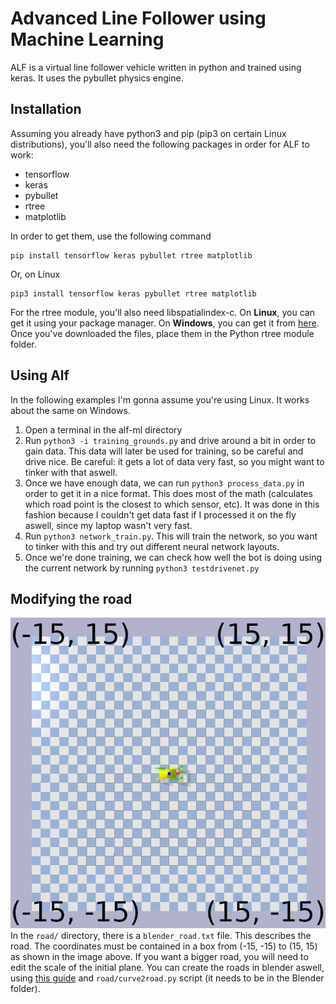 Advanced Line Follower using Machine Learning
=====================

ALF is a virtual line follower vehicle written in python and trained using keras. It uses the pybullet physics engine.

Installation
---------------------
Assuming you already have python3 and pip (pip3 on certain Linux distributions), you'll also need the following packages in order for ALF to work:
+ tensorflow
+ keras
+ pybullet
+ rtree
+ matplotlib

In order to get them, use the following command
```
pip install tensorflow keras pybullet rtree matplotlib
```
Or, on Linux
```
pip3 install tensorflow keras pybullet rtree matplotlib
```

For the rtree module, you'll also need libspatialindex-c. On __Linux__, you can get it using your package manager. On __Windows__, you can get it from [here](https://libspatialindex.github.io/). Once you've downloaded the files, place them in the Python rtree module folder.

Using Alf
---------------------
In the following examples I'm gonna assume you're using Linux. It works about the same on Windows. 
1. Open a terminal in the alf-ml directory
2. Run `python3 -i training_grounds.py` and drive around a bit in order to gain data. This data will later be used for training, so be careful and drive nice. Be careful: it gets a lot of data very fast, so you might want to tinker with that aswell.
3. Once we have enough data, we can run `python3 process_data.py` in order to get it in a nice format. This does most of the math (calculates which road point is the closest to which sensor, etc). It was done in this fashion because I couldn't get data fast if I processed it on the fly aswell, since my laptop wasn't very fast.
4. Run `python3 network_train.py`. This will train the network, so you want to tinker with this and try out different neural network layouts.
5. Once we're done training, we can check how well the bot is doing using the current network by running `python3 testdrivenet.py`

Modifying the road
---------------------


![corners](/img/road_corners.png "Corner coordinates on the map")
In the `road/` directory, there is a `blender_road.txt` file. This describes the road. The coordinates must be contained in a box from (-15, -15) to (15, 15) as shown in the image above. If you want a bigger road, you will need to edit the scale of the initial plane. You can create the roads in blender aswell, using [this guide](https://blender.stackexchange.com/questions/510/how-can-i-duplicate-a-mesh-along-a-curve) and `road/curve2road.py` script (it needs to be in the Blender folder).
